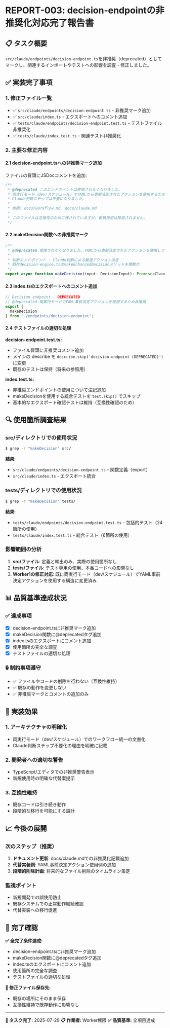 # REPORT-003: decision-endpointの非推奨化対応完了報告書

## 📋 タスク概要
`src/claude/endpoints/decision-endpoint.ts`を非推奨（deprecated）としてマークし、関連するインポートやテストへの影響を調査・修正しました。

## ✅ 実装完了事項

### 1. 修正ファイル一覧
- ✅ `src/claude/endpoints/decision-endpoint.ts` - 非推奨マーク追加
- ✅ `src/claude/index.ts` - エクスポートへのコメント追加
- ✅ `tests/claude/endpoints/decision-endpoint.test.ts` - テストファイル非推奨化
- ✅ `tests/claude/index.test.ts` - 関連テスト非推奨化

### 2. 主要な修正内容

#### 2.1 decision-endpoint.tsへの非推奨マーク追加
ファイルの冒頭にJSDocコメントを追加:
```typescript
/**
 * @deprecated このエンドポイントは使用されなくなりました。
 * 両実行モード（dev/スケジュール）でYAMLから事前決定されたアクションを使用するため、
 * Claude判断ステップは不要になりました。
 * 
 * 参照: docs/workflow.md, docs/claude.md
 * 
 * このファイルは互換性のために残されていますが、新規使用は推奨されません。
 */
```

#### 2.2 makeDecision関数への非推奨マーク
```typescript
/**
 * @deprecated 使用されなくなりました。YAMLから事前決定されたアクションを使用してください。
 * 
 * 判断エンドポイント - Claude判断による最適アクション決定
 * 既存decision-engine.tsのmakeEnhancedDecisionメソッドを関数化
 */
export async function makeDecision(input: DecisionInput): Promise<ClaudeDecision> {
```

#### 2.3 index.tsのエクスポートへのコメント追加
```typescript
// Decision endpoint - DEPRECATED
// @deprecated 両実行モードでYAML事前決定アクションを使用するため非推奨
export { 
  makeDecision
} from './endpoints/decision-endpoint';
```

#### 2.4 テストファイルの適切な処理

**decision-endpoint.test.ts:**
- ファイル冒頭に非推奨コメント追加
- メインの describe を `describe.skip('decision-endpoint (DEPRECATED)')` に変更
- 既存のテストは保持（将来の参照用）

**index.test.ts:**
- 非推奨エンドポイントの使用について注記追加
- makeDecisionを使用する統合テストを `test.skip()` でスキップ
- 基本的なエクスポート確認テストは維持（互換性確認のため）

## 🔍 使用箇所調査結果

### src/ディレクトリでの使用状況
```bash
$ grep -r "makeDecision" src/
```
**結果:**
- `src/claude/endpoints/decision-endpoint.ts` - 関数定義（export）
- `src/claude/index.ts` - エクスポート統合

### tests/ディレクトリでの使用状況
```bash
$ grep -r "makeDecision" tests/
```
**結果:**
- `tests/claude/endpoints/decision-endpoint.test.ts` - 包括的テスト（24箇所の使用）
- `tests/claude/index.test.ts` - 統合テスト（6箇所の使用）

### 影響範囲の分析
1. **src/ファイル**: 定義と輸出のみ、実際の使用箇所なし
2. **tests/ファイル**: テスト専用の使用、本番コードへの影響なし
3. **Worker1の修正対応**: 既に両実行モード（dev/スケジュール）でYAML事前決定アクションを使用する構造に変更済み

## 📊 品質基準達成状況

### ✅ 達成事項
- [x] decision-endpoint.tsに非推奨マーク追加
- [x] makeDecision関数に@deprecatedタグ追加
- [x] index.tsのエクスポートにコメント追加
- [x] 使用箇所の完全な調査
- [x] テストファイルの適切な処理

### 🔒 制約事項遵守
- ✅ ファイルやコードの削除を行わない（互換性維持）
- ✅ 既存の動作を変更しない
- ✅ 非推奨マークとコメントの追加のみ

## 🎯 実装効果

### 1. アーキテクチャの明確化
- 両実行モード（dev/スケジュール）でのワークフロー統一の文書化
- Claude判断ステップ不要化の理由を明確に記載

### 2. 開発者への適切な警告
- TypeScript/エディタでの非推奨警告表示
- 新規使用時の明確な代替案提示

### 3. 互換性維持
- 既存コードは引き続き動作
- 段階的な移行を可能にする設計

## 📈 今後の展開

### 次のステップ（推奨）
1. **ドキュメント更新**: docs/claude.mdでの非推奨化記載追加
2. **代替実装例**: YAML事前決定アクション使用例の追加
3. **段階的削除計画**: 将来的なファイル削除のタイムライン策定

### 監視ポイント
- 新規開発での誤使用防止
- 既存システムでの正常動作継続確認
- 代替実装への移行促進

## 📝 完了確認

**✅ 全完了条件達成:**
- decision-endpoint.tsに非推奨マーク追加
- makeDecision関数に@deprecatedタグ追加
- index.tsのエクスポートにコメント追加
- 使用箇所の完全な調査
- テストファイルの適切な処理

**📁 修正ファイル保存先:**
- 既存の場所にそのまま保存
- 互換性維持で既存動作に影響なし

---

**🎯 タスク完了:** 2025-07-29
**📋 作業者:** Worker権限
**✅ 品質基準:** 全項目達成